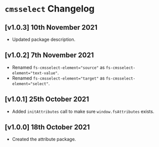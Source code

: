 # `cmsselect` Changelog

## [v1.0.3] 10th November 2021

- Updated package description.

## [v1.0.2] 7th November 2021

- Renamed `fs-cmsselect-element="source"` as `fs-cmsselect-element="text-value"`.
- Renamed `fs-cmsselect-element="target"` as `fs-cmsselect-element="select"`.

## [v1.0.1] 25th October 2021

- Added `initAttributes` call to make sure `window.fsAttributes` exists.

## [v1.0.0] 18th October 2021

- Created the attribute package.
